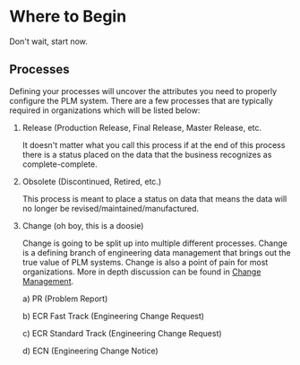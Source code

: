 # Where to Begin
Don't wait, start now. 

## Processes
Defining your processes will uncover the attributes you need to properly configure the PLM system. There are a few processes that are typically required in organizations which will be listed below: 

1) Release (Production Release, Final Release, Master Release, etc.

    It doesn't matter what you call this process if at the end of this process there is a status placed on the data that the business recognizes as complete-complete.

2) Obsolete (Discontinued, Retired, etc.)

    This process is meant to place a status on data that means the data will no longer be revised/maintained/manufactured.

3) Change (oh boy, this is a doosie)

    Change is going to be split up into multiple different processes. Change is a defining branch of engineering data management that brings out the true value of PLM systems. Change is also a point of pain for most organizations. More in depth discussion can be found in [Change Management](./Change%20Management/README.md). 

      a) PR (Problem Report)

      b) ECR Fast Track (Engineering Change Request)

      c) ECR Standard Track (Engineering Change Request)

      d) ECN (Engineering Change Notice)

      

